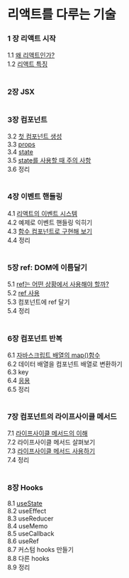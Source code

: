 # 리액트를 다루는 기술

### 1 장 리액트 시작
   1.1 [왜 리액트인가?](https://rachelslab.tistory.com/99)<br/>
   1.2 [리액트 특징](https://rachelslab.tistory.com/99)<br/>
# 

### 2장 JSX
#

### 3장 컴포넌트
   3.2 [첫 컴포넌트 생성](https://rachelslab.tistory.com/101)<br/>
   3.3 [props](https://rachelslab.tistory.com/101)<br/>
   3.4 [state](https://rachelslab.tistory.com/102)<br/>
   3.5 [state를 사용할 때 주의 사항](https://rachelslab.tistory.com/102)<br/>
   3.6 정리
#

### 4장 이벤트 핸들링
   4.1 [리액트의 이벤트 시스템](https://rachelslab.tistory.com/112)<br/>
   4.2 예제로 이벤트 핸들링 익히기<br/>
   4.3 [함수 컴포넌트로 구현해 보기](https://github.com/BoraParkDev/react-example/blob/main/src/EventPractics.tsx)<br/>
   4.4 정리
#

### 5장 ref: DOM에 이름달기
   5.1 [ref는 어떤 상황에서 사용해야 할까?](https://rachelslab.tistory.com/113)<br/>
   5.2 [ref 사용](https://github.com/BoraParkDev/react-example/blob/main/src/StopWatch.tsx)<br/>
   5.3 컴포넌트에 ref 달기<br/>
   5.4 정리<br/>
#

### 6장 컴포넌트 반복
   6.1 [자바스크립트 배열의 map()함수](https://github.com/BoraParkDev/react-example/blob/main/src/IterationSample.tsx)<br/>
   6.2 데이터 배열을 컴포넌트 배열로 변환하기<br/>
   6.3 key<br/>
   6.4 [응용](https://rachelslab.tistory.com/128)<br/>
   6.5 정리<br/>
#

### 7장 컴포넌트의 라이프사이클 메서드
   7.1 [라이프사이클 메서드의 이해](https://rachelslab.tistory.com/120)<br/>
   7.2 라이프사이클 메서드 살펴보기<br/>
   7.3 [라이프사이클 메서드 사용하기](https://github.com/BoraParkDev/react-example/blob/main/src/classes/LifeCycleSample.tsx)<br/>
   7.4 정리<br/>
#

### 8장 Hooks
   8.1 [useState](https://rachelslab.tistory.com/127)<br/>
   8.2 useEffect<br/>
   8.3 useReducer<br/>
   8.4 useMemo<br/>
   8.5 useCallback<br/>
   8.6 useRef<br/>
   8.7 커스텀 hooks 만들기<br/>
   8.8 다른 hooks<br/>
   8.9 정리<br/>
#
